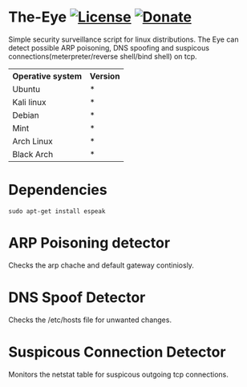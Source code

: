 # The-Eye [![License](https://img.shields.io/github/license/mashape/apistatus.svg?maxAge=2592000)](https://raw.githubusercontent.com/EgeBalci/Cminer/master/LICENSE)  [![Donate](https://img.shields.io/badge/Donate-Patreon-green.svg)](http://patreon.com/user?u=3556027)
Simple security surveillance script for linux distributions.
The Eye can detect possible ARP poisoning, DNS spoofing and suspicous connections(meterpreter/reverse shell/bind shell) on tcp.


<table>
    <tr>
        <th>Operative system</th>
        <th> Version </th>
    </tr>
    <tr>
        <td>Ubuntu</td>
        <td>* </td>
    </tr>
    <tr>
        <td>Kali linux</td>
        <td>* </td>
    </tr>
    <tr>
        <td>Debian</td>
        <td>* </td>
    </tr>
    <tr>
        <td>Mint</td>
        <td>* </td>
    </tr>
     <tr>
        <td>Arch Linux</td>
        <td>* </td>
    </tr>
    <tr>
        <td>Black Arch</td>
        <td>* </td>
    </tr>
</table>

# Dependencies
	sudo apt-get install espeak

# ARP Poisoning detector 
Checks the arp chache and default gateway continiosly.
# DNS Spoof Detector
Checks the /etc/hosts file for unwanted changes.
# Suspicous Connection Detector
Monitors the netstat table for suspicous outgoing tcp connections.
